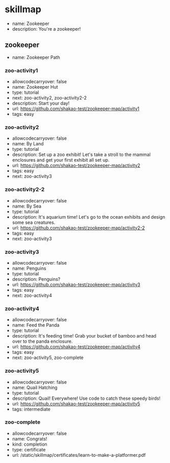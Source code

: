# skillmap
* name: Zookeeper
* description: You're a zookeeper!

## zookeeper
* name: Zookeeper Path

### zoo-activity1
* allowcodecarryover: false
* name: Zookeeper Hut
* type: tutorial
* next: zoo-activity2, zoo-activity2-2
* description: Start your day!
* url: https://github.com/shakao-test/zookeeper-map/activity1
* tags: easy

### zoo-activity2
* allowcodecarryover: false
* name: By Land
* type: tutorial
* description: Set up a zoo exhibit! Let's take a stroll to the mammal enclosures and get your first exhibit all set up.
* url: https://github.com/shakao-test/zookeeper-map/activity2
* tags: easy
* next: zoo-activity3

### zoo-activity2-2
* allowcodecarryover: false
* name: By Sea
* type: tutorial
* description: It's aquarium time! Let's go to the ocean exhibits and design some sea creatures.
* url: https://github.com/shakao-test/zookeeper-map/activity2-2
* tags: easy
* next: zoo-activity3

### zoo-activity3
* allowcodecarryover: false
* name: Penguins
* type: tutorial
* description: Penguins?
* url: https://github.com/shakao-test/zookeeper-map/activity3
* tags: easy
* next: zoo-activity4

### zoo-activity4
* allowcodecarryover: false
* name: Feed the Panda
* type: tutorial
* description: It's feeding time! Grab your bucket of bamboo and head over to the panda enclosure.
* url: https://github.com/shakao-test/zookeeper-map/activity4
* tags: easy
* next: zoo-activity5, zoo-complete

### zoo-activity5
* allowcodecarryover: false
* name: Quail Hatching
* type: tutorial
* description: Quail! Everywhere! Use code to catch these speedy birds!
* url: https://github.com/shakao-test/zookeeper-map/activity5
* tags: intermediate

### zoo-complete
* allowcodecarryover: false
* name: Congrats!
* kind: completion
* type: certificate
* url: /static/skillmap/certificates/learn-to-make-a-platformer.pdf
